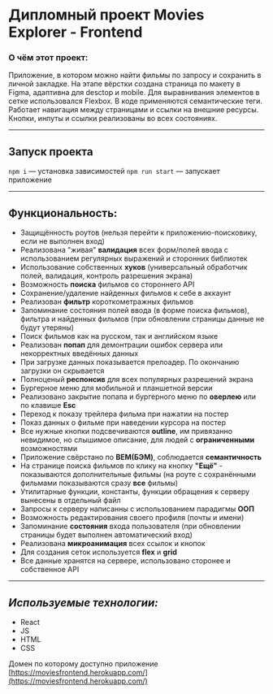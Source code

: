 # **Дипломный проект Movies Explorer - Frontend**

### О чём этот проект:

Приложение, в котором можно найти фильмы по запросу и сохранить в личной закладке.
На этапе вёрстки создана страница по макету в Figma, адаптивна для desctop и mobile.
Для выравнивания элементов в сетке использовался Flexbox. В коде применяются семантические теги. 
Работает навигация между страницами и ссылки на внешние ресурсы. 
Кнопки, инпуты и ссылки реализованы во всех состояниях.
___
## Запуск проекта

`npm i` — установка зависимостей
`npm run start` — запускает приложение
___
## Функциональность:

* Защищённость роутов (нельзя перейти к приложению-поисковику, если не выполнен вход)
* Реализована "живая" **валидация** всех форм/полей ввода с использованием регулярных выражений и сторонних библиотек
* Использование собственных **хуков** (универсальный обработчик полей, валидация, контроль разрешения экрана)
* Возможность **поиска** фильмов со стороннего API
* Сохранение/удаление найденных фильмов к себе в аккаунт
* Реализован **фильтр** короткометражных фильмов
* Запоминание состояния полей ввода (в форме поиска фильмов), фильтра и найденных фильмов (при обновлении страницы данные не будут утеряны)
* Поиск фильмов как на русском, так и английском языке
* Реализован **попап** для демонтрации ошибок сервера или некорректных введённых данных
* При загрузке данных показывается прелоадер. По окончанию загрузки он скрывается
* Полноценый **респонсив** для всех популярных разрешений экрана
* Бургерное меню для мобильной и планшетной версии
* Реализовано закрытие попапа и бургерного меню по **оверлею** или по клавише **Esc**
* Переход к показу трейлера фильма при нажатии на постер
* Показ данных о фильме при наведении курсора на постер
* Все нужные кнопки подсвечиваются **outline**, им привязанно невидимое, но слышимое описание, для людей с **ограниченными** возможностями
* Приложение свёрстано по **BEM(БЭМ)**, соблюдается **семантичность**
* На странице поиска фильмов по клику на кнопку **"Ещё"** - показываются дополнительные фильмы (на роуте с сохранёнными фильмами показываются сразу **все** фильмы)
* Утилитарные функции, константы, функции обращения к серверу вынесены в отдельный файл
* Запросы к серверу написанны с использованием парадигмы **ООП**
* Возможность редактирования своего профиля (почты и имени)
* Запоминание **состояния** входа пользователя (при обновлении страницы будет выполнен автоматический вход)
* Реализована **микроанимация** всех ссылок и кнопок
* Для создания сеток используется **flex** и **grid**
* Все данные хранятся на сервере, использовано сторонее и собственное API
___
## *Используемые технологии:*

* React
* JS
* HTML
* CSS

Домен по которому доступно приложение [https://moviesfrontend.herokuapp.com/](https://moviesfrontend.herokuapp.com/)

